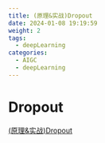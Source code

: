 ```yaml
---
title: (原理&实战)Dropout
date: 2024-01-08 19:19:59
weight: 2
tags:
  - deepLearning
categories: 
  - AIGC
  - deepLearning   
---
```


<p></p>
<!-- more -->



# Dropout
[(原理&实战)Dropout](https://candied-skunk-1ca.notion.site/Dropout-16fbfe21108480259446f7c7feb39aca?pvs=4)
